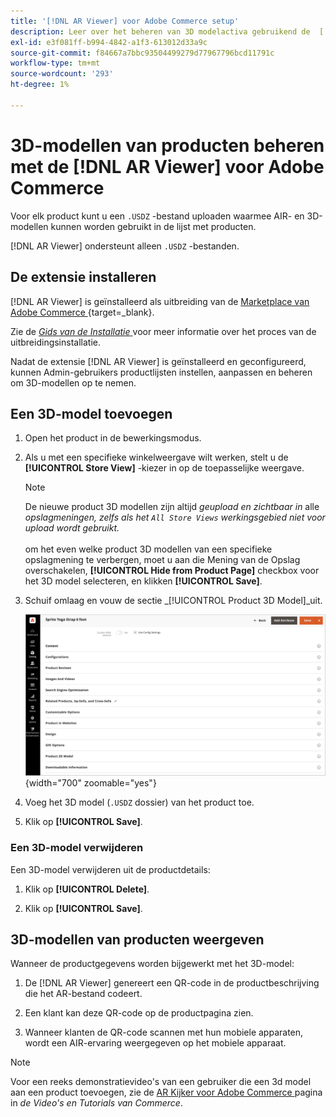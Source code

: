 ```yaml
---
title: '[!DNL AR Viewer] voor Adobe Commerce setup'
description: Leer over het beheren van 3D modelactiva gebruikend de  [!DNL AR Viewer]  uitbreiding voor uw productlijsten.
exl-id: e3f081ff-b994-4842-a1f3-613012d33a9c
source-git-commit: f84667a7bbc93504499279d77967796bcd11791c
workflow-type: tm+mt
source-wordcount: '293'
ht-degree: 1%

---
```


# 3D-modellen van producten beheren met de [!DNL AR Viewer] voor Adobe Commerce

Voor elk product kunt u een `.USDZ` -bestand uploaden waarmee AIR- en 3D-modellen kunnen worden gebruikt in de lijst met producten.

[!DNL AR Viewer] ondersteunt alleen `.USDZ` -bestanden.

## De extensie installeren

[!DNL AR Viewer] is geïnstalleerd als uitbreiding van de [ Marketplace van Adobe Commerce ](https://commercemarketplace.adobe.com/magento-module-arviewer.html) {target=_blank}.

Zie de [_Gids van de Installatie_ ](https://experienceleague.adobe.com/docs/commerce-operations/installation-guide/tutorials/extensions.html) voor meer informatie over het proces van de uitbreidingsinstallatie.

Nadat de extensie [!DNL AR Viewer] is geïnstalleerd en geconfigureerd, kunnen Admin-gebruikers productlijsten instellen, aanpassen en beheren om 3D-modellen op te nemen.

## Een 3D-model toevoegen

1. Open het product in de bewerkingsmodus.

1. Als u met een specifieke winkelweergave wilt werken, stelt u de **[!UICONTROL Store View]** -kiezer in op de toepasselijke weergave.

   >[!NOTE]
   >
   >De nieuwe product 3D modellen zijn altijd _geupload en zichtbaar in_ alle _opslagmeningen, zelfs als het `All Store Views` werkingsgebied niet voor upload wordt gebruikt._ <br/><br/> om het even welke product 3D modellen van een specifieke opslagmening te verbergen, moet u aan die Mening van de Opslag overschakelen, **[!UICONTROL Hide from Product Page]** checkbox voor het 3D model selecteren, en klikken **[!UICONTROL Save]**.

1. Schuif omlaag en vouw de sectie _[!UICONTROL Product 3D Model]_uit.

   ![ Pop-up van het Menu ](assets/ar-viewer-product-options.png){width="700" zoomable="yes"}

1. Voeg het 3D model (`.USDZ` dossier) van het product toe.

1. Klik op **[!UICONTROL Save]**.

### Een 3D-model verwijderen

Een 3D-model verwijderen uit de productdetails:

1. Klik op **[!UICONTROL Delete]**.

1. Klik op **[!UICONTROL Save]**.

## 3D-modellen van producten weergeven

Wanneer de productgegevens worden bijgewerkt met het 3D-model:

1. De [!DNL AR Viewer] genereert een QR-code in de productbeschrijving die het AR-bestand codeert.

1. Een klant kan deze QR-code op de productpagina zien.

1. Wanneer klanten de QR-code scannen met hun mobiele apparaten, wordt een AIR-ervaring weergegeven op het mobiele apparaat.

>[!NOTE]
>
> Voor een reeks demonstratievideo&#39;s van een gebruiker die een 3d model aan een product toevoegen, zie de [ AR Kijker voor Adobe Commerce ](https://experienceleague.adobe.com/docs/commerce-learn/tutorials/catalog/augmented-reality.html) pagina in _de Video&#39;s en Tutorials van Commerce_.
